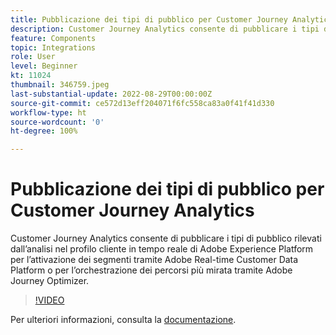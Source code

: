 ```yaml
---
title: Pubblicazione dei tipi di pubblico per Customer Journey Analytics
description: Customer Journey Analytics consente di pubblicare i tipi di pubblico rilevati dall’analisi nel profilo cliente in tempo reale di Adobe Experience Platform per l’attivazione dei segmenti tramite Adobe Real-Time Customer Data Platform o per l’orchestrazione dei percorsi più mirata tramite Adobe Journey Optimizer. (Deve essere compreso tra 60 e 160 caratteri, ma è di 297 caratteri)
feature: Components
topic: Integrations
role: User
level: Beginner
kt: 11024
thumbnail: 346759.jpeg
last-substantial-update: 2022-08-29T00:00:00Z
source-git-commit: ce572d13eff204071f6fc558ca83a0f41f41d330
workflow-type: ht
source-wordcount: '0'
ht-degree: 100%

---
```



# Pubblicazione dei tipi di pubblico per Customer Journey Analytics

Customer Journey Analytics consente di pubblicare i tipi di pubblico rilevati dall’analisi nel profilo cliente in tempo reale di Adobe Experience Platform per l’attivazione dei segmenti tramite Adobe Real-time Customer Data Platform o per l’orchestrazione dei percorsi più mirata tramite Adobe Journey Optimizer.

>[!VIDEO](https://video.tv.adobe.com/v/346759/?quality=12&learn=on)

Per ulteriori informazioni, consulta la [documentazione](https://experienceleague.adobe.com/docs/analytics-platform/using/cja-components/audiences/audiences-overview.html?lang=it).
